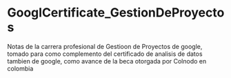 # GooglCertificate_GestionDeProyectos
Notas de la carrera profesional de Gestioon de Proyectos de google, tomado para como complemento del certificado de analisis de datos tambien de google, como avance de la beca otorgada por Colnodo en colombia
